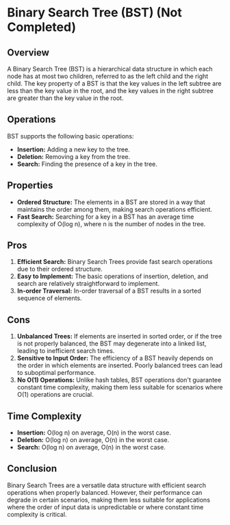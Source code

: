 # Binary Search Tree (BST) (Not Completed)

## Overview

A Binary Search Tree (BST) is a hierarchical data structure in which each node has at most two children, referred to as the left child and the right child. The key property of a BST is that the key values in the left subtree are less than the key value in the root, and the key values in the right subtree are greater than the key value in the root.

## Operations

BST supports the following basic operations:
- **Insertion:** Adding a new key to the tree.
- **Deletion:** Removing a key from the tree.
- **Search:** Finding the presence of a key in the tree.

## Properties

- **Ordered Structure:** The elements in a BST are stored in a way that maintains the order among them, making search operations efficient.
- **Fast Search:** Searching for a key in a BST has an average time complexity of O(log n), where n is the number of nodes in the tree.

## Pros

1. **Efficient Search:** Binary Search Trees provide fast search operations due to their ordered structure.
2. **Easy to Implement:** The basic operations of insertion, deletion, and search are relatively straightforward to implement.
3. **In-order Traversal:** In-order traversal of a BST results in a sorted sequence of elements.

## Cons

1. **Unbalanced Trees:** If elements are inserted in sorted order, or if the tree is not properly balanced, the BST may degenerate into a linked list, leading to inefficient search times.
2. **Sensitive to Input Order:** The efficiency of a BST heavily depends on the order in which elements are inserted. Poorly balanced trees can lead to suboptimal performance.
3. **No O(1) Operations:** Unlike hash tables, BST operations don't guarantee constant time complexity, making them less suitable for scenarios where O(1) operations are crucial.

## Time Complexity

- **Insertion:** O(log n) on average, O(n) in the worst case.
- **Deletion:** O(log n) on average, O(n) in the worst case.
- **Search:** O(log n) on average, O(n) in the worst case.

## Conclusion

Binary Search Trees are a versatile data structure with efficient search operations when properly balanced. However, their performance can degrade in certain scenarios, making them less suitable for applications where the order of input data is unpredictable or where constant time complexity is critical.
